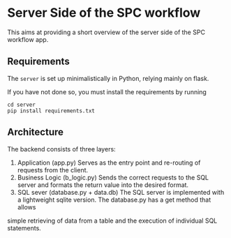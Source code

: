 # Server Side of the SPC workflow
This aims at providing a short overview of the server side of the SPC workflow app.
## Requirements
The `server` is set up minimalistically in Python, relying mainly on flask.

If you have not done so, you must install the requirements by running
```shell
cd server
pip install requirements.txt
```

## Architecture
The backend consists of three layers:

1. Application (app.py)
Serves as the entry point and re-routing of requests from the client.
2. Business Logic (b_logic.py)
Sends the correct requests to the SQL server and formats the return value into the desired format.
3. SQL sever (database.py + data.db)
The SQL server is implemented with a lightweight sqlite version. The database.py has a get method that allows

simple retrieving of data from a table and the execution of individual SQL statements.
